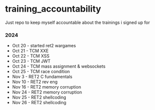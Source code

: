 # training_accountability
Just repo to keep myself accountable about the trainings i signed up for

### 2024
 - Oct 20 - started ret2 wargames
 - Oct 21 - TCM XXE
 - Oct 22 - TCM XSS
 - Oct 23 - TCM JWT
 - Oct 24 - TCM mass assignment & websockets
 - Oct 25 - TCM race condition
 - Nov 3 - RET2 C fundamentals
 - Nov 10 - RET2 rev eng
 - Nov 16 - RET2 memory corruption
 - Nov 24 - RET2 memory corruption
 - Nov 25 - RET2 shellcoding
 - Nov 26 - RET2 shellcoding
